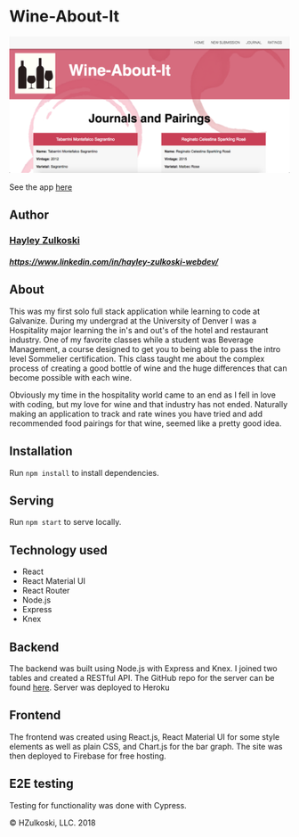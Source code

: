 # Wine-About-It
![image](screenshot.png)

See the app [here](https://wine-about-it.firebaseapp.com/)

## Author

### [Hayley Zulkoski](https://github.com/hayz999)
##### https://www.linkedin.com/in/hayley-zulkoski-webdev/

## About

This was my first solo full stack application while learning to code at Galvanize.  During my undergrad at the University of Denver I was a Hospitality major learning the in's and out's of the hotel and restaurant industry.  One of my favorite classes while a student was Beverage Management, a course designed to get you to being able to pass the intro level Sommelier certification.  This class taught me about the complex process of creating a good bottle of wine and the huge differences that can become possible with each wine.


Obviously my time in the hospitality world came to an end as I fell in love with coding, but my love for wine and that industry has not ended.  Naturally making an application to track and rate wines you have tried and add recommended food pairings for that wine, seemed like a pretty good idea.

## Installation

Run `npm install` to install dependencies.

## Serving

Run `npm start` to serve locally.

## Technology used
- React
- React Material UI
- React Router
- Node.js
- Express
- Knex

## Backend

The backend was built using Node.js with Express and Knex.  I joined two tables and created a RESTful API.  The GitHub repo for the server can be found [here](https://github.com/hayz999/wine-server).  Server was deployed to Heroku

## Frontend

The frontend was created using React.js, React Material UI for some style elements as well as plain CSS, and Chart.js for the bar graph. The site was then deployed to Firebase for free hosting.

## E2E testing

Testing for functionality was done with Cypress.
 
© HZulkoski, LLC. 2018


